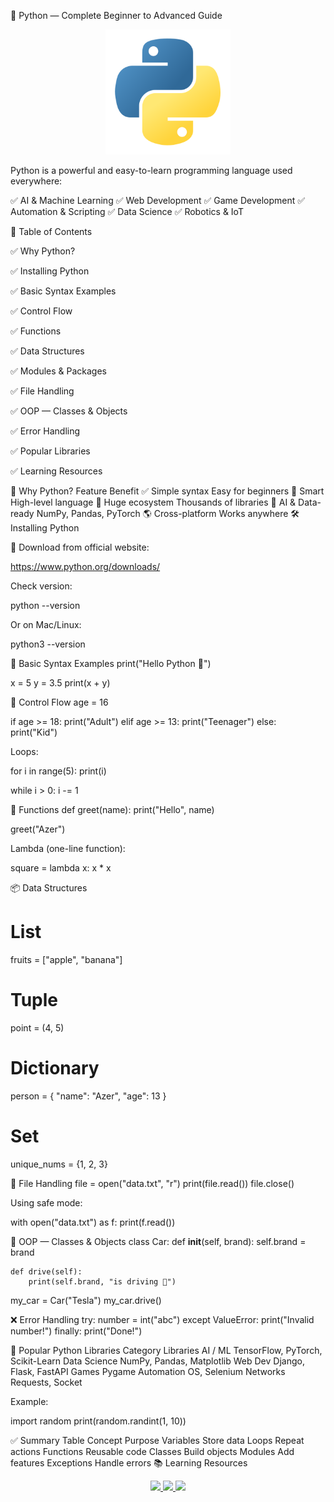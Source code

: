 🐍 Python — Complete Beginner to Advanced Guide
<p align="center"> <img src="https://raw.githubusercontent.com/github/explore/main/topics/python/python.png" width="200"> </p>

Python is a powerful and easy-to-learn programming language used everywhere:

✅ AI & Machine Learning
✅ Web Development
✅ Game Development
✅ Automation & Scripting
✅ Data Science
✅ Robotics & IoT

📌 Table of Contents

✅ Why Python?

✅ Installing Python

✅ Basic Syntax Examples

✅ Control Flow

✅ Functions

✅ Data Structures

✅ Modules & Packages

✅ File Handling

✅ OOP — Classes & Objects

✅ Error Handling

✅ Popular Libraries

✅ Learning Resources

🚀 Why Python?
Feature	Benefit
✅ Simple syntax	Easy for beginners
🧠 Smart	High-level language
🧩 Huge ecosystem	Thousands of libraries
🤖 AI & Data-ready	NumPy, Pandas, PyTorch
🌎 Cross-platform	Works anywhere
🛠 Installing Python

🔹 Download from official website:

https://www.python.org/downloads/

Check version:

python --version


Or on Mac/Linux:

python3 --version

🧩 Basic Syntax Examples
print("Hello Python 👋")

x = 5
y = 3.5
print(x + y)

🔹 Control Flow
age = 16

if age >= 18:
    print("Adult")
elif age >= 13:
    print("Teenager")
else:
    print("Kid")


Loops:

for i in range(5):
    print(i)

while i > 0:
    i -= 1

🎯 Functions
def greet(name):
    print("Hello", name)

greet("Azer")


Lambda (one-line function):

square = lambda x: x * x

📦 Data Structures
# List
fruits = ["apple", "banana"]

# Tuple
point = (4, 5)

# Dictionary
person = { "name": "Azer", "age": 13 }

# Set
unique_nums = {1, 2, 3}

📂 File Handling
file = open("data.txt", "r")
print(file.read())
file.close()


Using safe mode:

with open("data.txt") as f:
    print(f.read())

🧱 OOP — Classes & Objects
class Car:
    def __init__(self, brand):
        self.brand = brand

    def drive(self):
        print(self.brand, "is driving 🚗")

my_car = Car("Tesla")
my_car.drive()

❌ Error Handling
try:
    number = int("abc")
except ValueError:
    print("Invalid number!")
finally:
    print("Done!")

🧠 Popular Python Libraries
Category	Libraries
AI / ML	TensorFlow, PyTorch, Scikit-Learn
Data Science	NumPy, Pandas, Matplotlib
Web Dev	Django, Flask, FastAPI
Games	Pygame
Automation	OS, Selenium
Networks	Requests, Socket

Example:

import random
print(random.randint(1, 10))

✅ Summary Table
Concept	Purpose
Variables	Store data
Loops	Repeat actions
Functions	Reusable code
Classes	Build objects
Modules	Add features
Exceptions	Handle errors
📚 Learning Resources
<p align="center"> <a href="https://docs.python.org/3/"> <img src="https://img.shields.io/badge/Python%20Docs-Official-blue?style=for-the-badge&logo=python"> </a> <a href="https://www.w3schools.com/python/"> <img src="https://img.shields.io/badge/W3Schools-Learn-green?style=for-the-badge"> </a> <a href="https://realpython.com/"> <img src="https://img.shields.io/badge/RealPython-Advanced-purple?style=for-the-badge"> </a> </p>
